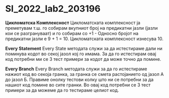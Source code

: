 # SI_2022_lab2_203196

**Цикломатска Комплексност**
Цикломатската комплексност ја преметувам т.ш.
го собирам вкупниот број на предикатни јазли (јазли кои се разгрануваат)
и го собирам со +1 - Односно бројот на предикатни јазли е 9 + 1 = 10.
Цикломатската комплексност изнесува 10.


**Every Statement**
Every State методата служи за да истестираме дали ни поминува кодот
во секој јазол кој го имама. За да го истестирам овај код потребни ми се 
3 тест примери за кодот да може точно да помине.

**Every Branch**
Every Branch методата служи за да го истестираме нажиот код во секоја гранка,
за гранка се смета растојанието од јазол А до јазол Б. Правиме онолку тестови
колку што ни се потребни за да нашиот код помине во сите гранки. Во овај код
потребни се 3 тест примери за да можеме да го тестираме целиот код.

